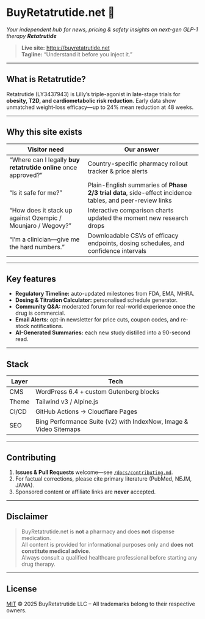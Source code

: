 # BuyRetatrutide.net 🚀  
_Your independent hub for news, pricing & safety insights on next-gen GLP-1 therapy **Retatrutide**_

> **Live site:** <https://buyretatrutide.net>  
> **Tagline:** “Understand it before you inject it.”

---

## What is Retatrutide?

Retatrutide (LY3437943) is Lilly’s triple-agonist in late-stage trials for **obesity, T2D, and cardiometabolic risk reduction**. Early data show unmatched weight-loss efficacy—up to 24% mean reduction at 48 weeks.

---

## Why this site exists

| Visitor need | Our answer |
|--------------|------------|
| “Where can I legally **buy retatrutide online** once approved?” | Country-specific pharmacy rollout tracker & price alerts |
| “Is it safe for me?” | Plain-English summaries of **Phase 2/3 trial data**, side-effect incidence tables, and peer-review links |
| “How does it stack up against Ozempic / Mounjaro / Wegovy?” | Interactive comparison charts updated the moment new research drops |
| “I’m a clinician—give me the hard numbers.” | Downloadable CSVs of efficacy endpoints, dosing schedules, and confidence intervals |

---

## Key features

* **Regulatory Timeline:** auto-updated milestones from FDA, EMA, MHRA.  
* **Dosing & Titration Calculator:** personalised schedule generator.  
* **Community Q&A:** moderated forum for real-world experience once the drug is commercial.  
* **Email Alerts:** opt-in newsletter for price cuts, coupon codes, and re-stock notifications.  
* **AI-Generated Summaries:** each new study distilled into a 90-second read.

---

## Stack

| Layer | Tech |
|-------|------|
| CMS | WordPress 6.4 + custom Gutenberg blocks |
| Theme | Tailwind v3 / Alpine.js |
| CI/CD | GitHub Actions → Cloudflare Pages |
| SEO | Bing Performance Suite (v2) with IndexNow, Image & Video Sitemaps |

---

## Contributing

1. **Issues & Pull Requests** welcome—see [`/docs/contributing.md`](docs/contributing.md).  
2. For factual corrections, please cite primary literature (PubMed, NEJM, JAMA).  
3. Sponsored content or affiliate links are **never** accepted.

---

## Disclaimer

> BuyRetatrutide.net is **not** a pharmacy and does **not** dispense medication.  
> All content is provided for informational purposes only and **does not constitute medical advice**.  
> Always consult a qualified healthcare professional before starting any drug therapy.

---

## License

[MIT](LICENSE) © 2025 BuyRetatrutide LLC – All trademarks belong to their respective owners.


